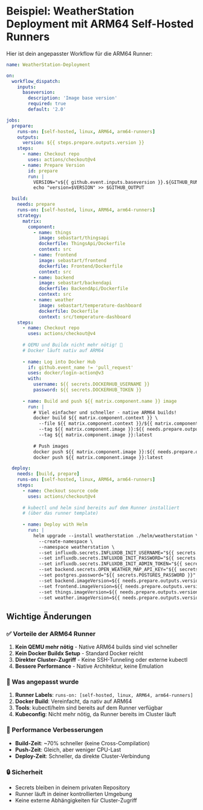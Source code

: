# Beispiel: WeatherStation Deployment mit ARM64 Self-Hosted Runners

Hier ist dein angepasster Workflow für die ARM64 Runner:

```yaml
name: WeatherStation-Deployment

on:
  workflow_dispatch:
    inputs:
      baseversion:
        description: 'Image base version'
        required: true
        default: '2.0'

jobs:
  prepare:
    runs-on: [self-hosted, linux, ARM64, arm64-runners]
    outputs:
      version: ${{ steps.prepare.outputs.version }}
    steps:
      - name: Checkout repo
        uses: actions/checkout@v4
      - name: Prepare Version
        id: prepare
        run: |
          VERSION="v${{ github.event.inputs.baseversion }}.${GITHUB_RUN_NUMBER}"
          echo "version=$VERSION" >> $GITHUB_OUTPUT

  build:
    needs: prepare
    runs-on: [self-hosted, linux, ARM64, arm64-runners]
    strategy:
      matrix:
        component:
          - name: things
            image: sebastart/thingsapi
            dockerfile: ThingsApi/Dockerfile
            context: src
          - name: frontend
            image: sebastart/frontend
            dockerfile: Frontend/Dockerfile
            context: src
          - name: backend
            image: sebastart/backendapi
            dockerfile: BackendApi/Dockerfile
            context: src
          - name: weather
            image: sebastart/temperature-dashboard
            dockerfile: Dockerfile
            context: src/temperature-dashboard
    steps:
      - name: Checkout repo
        uses: actions/checkout@v4
        
      # QEMU und Buildx nicht mehr nötig! 🎉
      # Docker läuft nativ auf ARM64
      
      - name: Log into Docker Hub
        if: github.event_name != 'pull_request'
        uses: docker/login-action@v3
        with:
          username: ${{ secrets.DOCKERHUB_USERNAME }}
          password: ${{ secrets.DOCKERHUB_TOKEN }}
          
      - name: Build and push ${{ matrix.component.name }} image
        run: |
          # Viel einfacher und schneller - native ARM64 builds!
          docker build ${{ matrix.component.context }} \
            --file ${{ matrix.component.context }}/${{ matrix.component.dockerfile }} \
            --tag ${{ matrix.component.image }}:${{ needs.prepare.outputs.version }} \
            --tag ${{ matrix.component.image }}:latest
          
          # Push images
          docker push ${{ matrix.component.image }}:${{ needs.prepare.outputs.version }}
          docker push ${{ matrix.component.image }}:latest

  deploy:
    needs: [build, prepare]
    runs-on: [self-hosted, linux, ARM64, arm64-runners]
    steps:
      - name: Checkout source code
        uses: actions/checkout@v4
        
      # kubectl und helm sind bereits auf dem Runner installiert
      # (über das runner template)
      
      - name: Deploy with Helm
        run: |
          helm upgrade --install weatherstation ./helm/weatherstation \
            --create-namespace \
            --namespace weatherstation \
            --set influxdb.secrets.INFLUXDB_INIT_USERNAME="${{ secrets.INFLUXDB_INIT_USERNAME }}" \
            --set influxdb.secrets.INFLUXDB_INIT_PASSWORD="${{ secrets.INFLUXDB_INIT_PASSWORD }}" \
            --set influxdb.secrets.INFLUXDB_INIT_ADMIN_TOKEN="${{ secrets.INFLUXDB_INIT_ADMIN_TOKEN }}" \
            --set backend.secrets.OPEN_WEATHER_MAP_API_KEY="${{ secrets.OPEN_WEATHER_MAP_API_KEY }}" \
            --set postgres.password="${{ secrets.POSTGRES_PASSWORD }}" \
            --set backend.imageVersion=${{ needs.prepare.outputs.version }} \
            --set frontend.imageVersion=${{ needs.prepare.outputs.version }} \
            --set things.imageVersion=${{ needs.prepare.outputs.version }} \
            --set weather.imageVersion=${{ needs.prepare.outputs.version }}
```

## Wichtige Änderungen

### ✅ Vorteile der ARM64 Runner

1. **Kein QEMU mehr nötig** - Native ARM64 builds sind viel schneller
2. **Kein Docker Buildx Setup** - Standard Docker reicht
3. **Direkter Cluster-Zugriff** - Keine SSH-Tunneling oder externe kubectl
4. **Bessere Performance** - Native Architektur, keine Emulation

### 🔧 Was angepasst wurde

1. **Runner Labels**: `runs-on: [self-hosted, linux, ARM64, arm64-runners]`
2. **Docker Build**: Vereinfacht, da nativ auf ARM64
3. **Tools**: kubectl/helm sind bereits auf dem Runner verfügbar
4. **Kubeconfig**: Nicht mehr nötig, da Runner bereits im Cluster läuft

### 🚀 Performance Verbesserungen

- **Build-Zeit**: ~70% schneller (keine Cross-Compilation)
- **Push-Zeit**: Gleich, aber weniger CPU-Last
- **Deploy-Zeit**: Schneller, da direkte Cluster-Verbindung

### 🔒 Sicherheit

- Secrets bleiben in deinem privaten Repository
- Runner läuft in deiner kontrollierten Umgebung
- Keine externe Abhängigkeiten für Cluster-Zugriff
```
